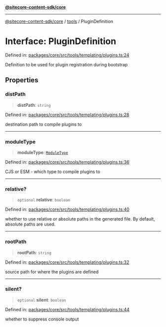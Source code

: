 [**@sitecore-content-sdk/core**](../../README.md)

***

[@sitecore-content-sdk/core](../../README.md) / [tools](../README.md) / PluginDefinition

# Interface: PluginDefinition

Defined in: [packages/core/src/tools/templating/plugins.ts:24](https://github.com/Sitecore/content-sdk/blob/0d1933830661df0273ddb41b92f4a0934e861521/packages/core/src/tools/templating/plugins.ts#L24)

Definition to be used for plugin registration during bootstrap

## Properties

### distPath

> **distPath**: `string`

Defined in: [packages/core/src/tools/templating/plugins.ts:28](https://github.com/Sitecore/content-sdk/blob/0d1933830661df0273ddb41b92f4a0934e861521/packages/core/src/tools/templating/plugins.ts#L28)

destination path to compile plugins to

***

### moduleType

> **moduleType**: [`ModuleType`](../enumerations/ModuleType.md)

Defined in: [packages/core/src/tools/templating/plugins.ts:36](https://github.com/Sitecore/content-sdk/blob/0d1933830661df0273ddb41b92f4a0934e861521/packages/core/src/tools/templating/plugins.ts#L36)

CJS or ESM - which type to compile plugins to

***

### relative?

> `optional` **relative**: `boolean`

Defined in: [packages/core/src/tools/templating/plugins.ts:40](https://github.com/Sitecore/content-sdk/blob/0d1933830661df0273ddb41b92f4a0934e861521/packages/core/src/tools/templating/plugins.ts#L40)

whether to use relative or absolute paths in the generated file. By default, absolute paths are used.

***

### rootPath

> **rootPath**: `string`

Defined in: [packages/core/src/tools/templating/plugins.ts:32](https://github.com/Sitecore/content-sdk/blob/0d1933830661df0273ddb41b92f4a0934e861521/packages/core/src/tools/templating/plugins.ts#L32)

source path for where the plugins are defined

***

### silent?

> `optional` **silent**: `boolean`

Defined in: [packages/core/src/tools/templating/plugins.ts:44](https://github.com/Sitecore/content-sdk/blob/0d1933830661df0273ddb41b92f4a0934e861521/packages/core/src/tools/templating/plugins.ts#L44)

whether to suppress console output

